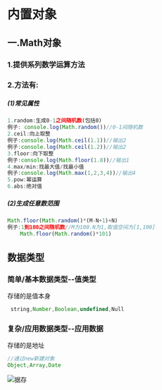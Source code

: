 # 内置对象

## 一.Math对象

###  1.提供系列数学运算方法

###  2.方法有:

#####   (1)常见属性

~~~js
1.random:生成0-1之间随机数(包括0)
例子: console.log(Math.random())//0-1间随机数
2.ceil:向上取整
例子:console.log(Math.ceil(1.1))//输出2
例子:console.log(Math.ceil(1.2))//输出2
3.floor:向下取整
例子:console.log(Math.floor(1.8))//输出1
4.max/min:找最大值/找最小值
例子:console.log(Math.max(1,2,3,4))//输出4
5.pow:幂运算
6.abs:绝对值
~~~

#####    (2)生成任意数范围

~~~js
Math.floor(Math.random()*(M-N+1)+N)
例子:1到100之间随机数//M为100.N为1,取值空间为[1,100]
    Math.floor(Math.random()*101)
~~~

## 数据类型

### 简单/基本数据类型--值类型

存储的是值本身

~~~js
 string,Number,Boolean,undefined,Null
~~~

### 复杂/应用数据类型--应用数据

存储的是地址

~~~js
//通过new新建对象
Object,Array,Date
~~~

![据存](F:\4月web前端\2022黑马-web前端学习\3.javascript基础\4.上课截图_基础语法_ECMAscript\数据存储.png)





